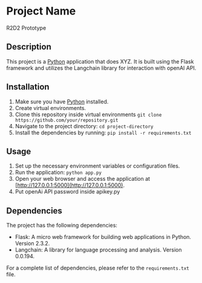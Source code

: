 # Project Name

R2D2 Prototype

## Description

This project is a [Python](https://www.python.org/) application that does XYZ. It is built using the Flask framework and utilizes the Langchain library for interaction with openAI API.

## Installation

1. Make sure you have [Python](https://www.python.org/) installed.
2. Create virtual environments.
3. Clone this repository inside virtual environments `git clone https://github.com/your/repository.git`
4. Navigate to the project directory: `cd project-directory`
5. Install the dependencies by running: `pip install -r requirements.txt`

## Usage

1. Set up the necessary environment variables or configuration files.
2. Run the application: `python app.py`
3. Open your web browser and access the application at [http://127.0.0.1:5000](http://127.0.0.1:5000).
4. Put openAi API password inside apikey.py

## Dependencies

The project has the following dependencies:

- Flask: A micro web framework for building web applications in Python. Version 2.3.2.
- Langchain: A library for language processing and analysis. Version 0.0.194.

For a complete list of dependencies, please refer to the `requirements.txt` file.


